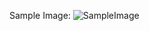 Sample Image:
![SampleImage](https://user-images.githubusercontent.com/94163912/143130817-92615ab9-d394-48f5-a413-c632ca0e0028.png)

